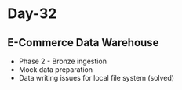 # Day-32

## E-Commerce Data Warehouse

- Phase 2 - Bronze ingestion
- Mock data preparation
- Data writing issues for local file system (solved)
